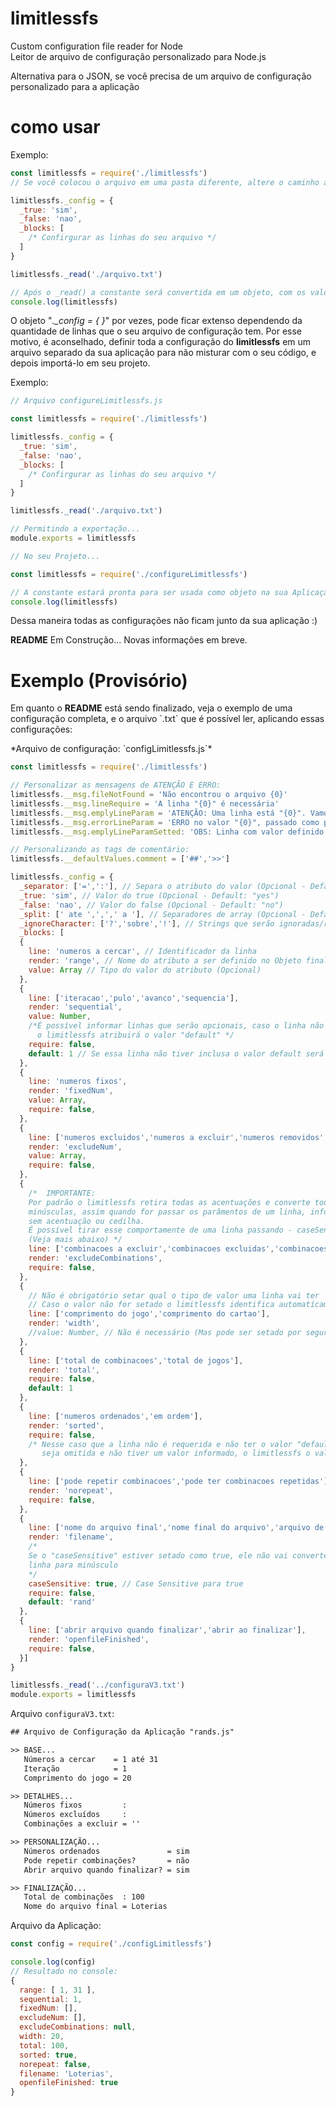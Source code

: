 # limitlessfs
Custom configuration file reader for Node<br>
Leitor de arquivo de configuração personalizado para Node.js
<p>Alternativa para o JSON, se você precisa de um arquivo de configuração personalizado para a aplicação</p>

# como usar
Exemplo:
```js
const limitlessfs = require('./limitlessfs')
// Se você colocou o arquivo em uma pasta diferente, altere o caminho acima

limitlessfs._config = {
  _true: 'sim',
  _false: 'nao',
  _blocks: [
    /* Confirgurar as linhas do seu arquivo */
  ]
}

limitlessfs._read('./arquivo.txt')

// Após o _read() a constante será convertida em um objeto, com os valores que você definiu no "_blocks"
console.log(limitlessfs)

```
O objeto "*._config = { }*" por vezes, pode ficar extenso dependendo da quantidade de linhas que o seu arquivo de configuração tem. Por esse motivo, é aconselhado, definir toda a configuração do **limitlessfs** em um arquivo separado da sua aplicação para não misturar com o seu código, e depois importá-lo em seu projeto.

Exemplo:
```js
// Arquivo configureLimitlessfs.js

const limitlessfs = require('./limitlessfs')

limitlessfs._config = {
  _true: 'sim',
  _false: 'nao',
  _blocks: [
    /* Confirgurar as linhas do seu arquivo */
  ]
}

limitlessfs._read('./arquivo.txt')

// Permitindo a exportação...
module.exports = limitlessfs
```
```js
// No seu Projeto...

const limitlessfs = require('./configureLimitlessfs')

// A constante estará pronta para ser usada como objeto na sua Aplicação
console.log(limitlessfs)
```
Dessa maneira todas as configurações não ficam junto da sua aplicação :)
<p><b>README</b> Em Construção... Novas informações em breve.</p>

# Exemplo (Provisório)
<p>Em quanto o <b>README</b> está sendo finalizado, veja o exemplo de uma configuração completa, e o arquivo `.txt` que é possível ler, aplicando essas configurações:</p>
*Arquivo de configuração: `configLimitlessfs.js`*

```js
const limitlessfs = require('./limitlessfs')

// Personalizar as mensagens de ATENÇÃO E ERRO:
limitlessfs.__msg.fileNotFound = 'Não encontrou o arquivo {0}'
limitlessfs.__msg.lineRequire = 'A linha "{0}" é necessária'
limitlessfs.__msg.emplyLineParam = 'ATENÇÃO: Uma linha está "{0}". Vamos converter o valor para "{1}"'
limitlessfs.__msg.errorLineParam = 'ERRO no valor "{0}", passado como parâmetro'
limitlessfs.__msg.emplyLineParamSetted: 'OBS: Linha com valor definido: "{0}". Convertido para valor default.'

// Personalizando as tags de comentário:
limitlessfs.__defaultValues.comment = ['##','>>']

limitlessfs._config = {
  _separator: ['=',':'], // Separa o atributo do valor (Opcional - Default: ":")
  _true: 'sim', // Valor do true (Opcional - Default: "yes")
  _false: 'nao', // Valor do false (Opcional - Default: "no")
  _split: [' ate ',',',' a '], // Separadores de array (Opcional - Default: ",")
  _ignoreCharacter: ['?','sobre','!'], // Strings que serão ignoradas/removida da leitura no arquivo
  _blocks: [
  {
    line: 'numeros a cercar', // Identificador da linha
    render: 'range', // Nome do atributo a ser definido no Objeto final
    value: Array // Tipo do valor do atributo (Opcional)
  },
  {
    line: ['iteracao','pulo','avanco','sequencia'],
    render: 'sequential',
    value: Number,
    /*É possível informar linhas que serão opcionais, caso o linha não esteja no arquivo
      o limitlessfs atribuirá o valor "default" */
    require: false,
    default: 1 // Se essa linha não tiver inclusa o valor default será atribuido a 'sequential'
  },
  {
    line: 'numeros fixos',
    render: 'fixedNum',
    value: Array,
    require: false,
  },
  {
    line: ['numeros excluidos','numeros a excluir','numeros removidos','numeros a remover'],
    render: 'excludeNum',
    value: Array,
    require: false,
  },
  {
    /*  IMPORTANTE:
    Por padrão o limitlessfs retira todas as acentuações e converte todo o documento para letras
    minúsculas, assim quando for passar os parâmentos de um linha, informar em minúsculo e
    sem acentuação ou cedilha.
    É possível tirar esse comportamente de uma linha passando - caseSensitive: true
    (Veja mais abaixo) */
    line: ['combinacoes a excluir','combinacoes excluidas','combinacoes para excluir'],
    render: 'excludeCombinations',
    require: false,
  },
  {
    // Não é obrigatório setar qual o tipo de valor uma linha vai ter
    // Caso o valor não for setado o limitlessfs identifica automatícamente
    line: ['comprimento do jogo','comprimento do cartao'],
    render: 'width',
    //value: Number, // Não é necessário (Mas pode ser setado por segurança e maior precisão)
  },
  {
    line: ['total de combinacoes','total de jogos'],
    render: 'total',
    require: false,
    default: 1
  },
  {
    line: ['numeros ordenados','em ordem'],
    render: 'sorted',
    require: false,
    /* Nesse caso que a linha não é requerida e não ter o valor "default" definido, caso a linha
       seja omitida e não tiver um valor informado, o limitlessfs o valor de 'sorted' para "null" */
  },
  {
    line: ['pode repetir combinacoes','pode ter combinacoes repetidas'],
    render: 'norepeat',
    require: false,
  },
  {
    line: ['nome do arquivo final','nome final do arquivo','arquivo de saida'],
    render: 'filename',
    /*
    Se o "caseSensitive" estiver setado como true, ele não vai converter os valores da
    linha para minúsculo
    */
    caseSensitive: true, // Case Sensitive para true
    require: false,
    default: 'rand'
  },
  {
    line: ['abrir arquivo quando finalizar','abrir ao finalizar'],
    render: 'openfileFinished',
    require: false,
  }]
}

limitlessfs._read('../configuraV3.txt')
module.exports = limitlessfs
```
Arquivo `configuraV3.txt`:
```txt
## Arquivo de Configuração da Aplicação "rands.js"

>> BASE...
   Números a cercar    = 1 até 31
   Iteração            = 1
   Comprimento do jogo = 20

>> DETALHES...
   Números fixos         : 
   Números excluídos     : 
   Combinações a excluir = ''

>> PERSONALIZAÇÃO...
   Números ordenados               = sim
   Pode repetir combinações?       = não
   Abrir arquivo quando finalizar? = sim

>> FINALIZAÇÃO...
   Total de combinações  : 100
   Nome do arquivo final = Loterias
```
Arquivo da Aplicação:
```js
const config = require('./configLimitlessfs')

console.log(config)
// Resultado no console:
{
  range: [ 1, 31 ],
  sequential: 1,
  fixedNum: [],
  excludeNum: [],
  excludeCombinations: null,
  width: 20,
  total: 100,
  sorted: true,
  norepeat: false,
  filename: 'Loterias',
  openfileFinished: true
}
```